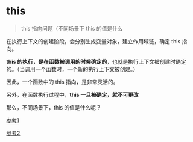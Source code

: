 # this

> this 指向问题（不同场景下 this 的值是什么

在执行上下文的创建阶段，会分别生成变量对象，建立作用域链，确定 this 指向。

**this 的执行，是在函数被调用的时候确定的**，也就是执行上下文被创建时确定的。（当调用一个函数时，一个新的执行上下文被创建。）

因此，一个函数中的 this 指向，是非常灵活的。

另外，在函数执行过程中，**this 一旦被确定，就不可更改**

那么，不同场景下，this 的值是什么呢？

[参考1](https://github.com/ShiRouMi/blog/issues/1)

[参考2](https://segmentfault.com/a/1190000012646234)